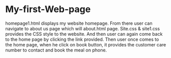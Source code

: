 # My-first-Web-page
homepage1.html displays my website homepage. From there user can navigate to about us page which will about.html page.
Site.css & site1.css provides the CSS style to the website.
And then user can again come back to the home page by clicking the link provided.
Then user once comes to the home page, when he click on book button, it provides the customer care number to contact and book the meal on phone.
